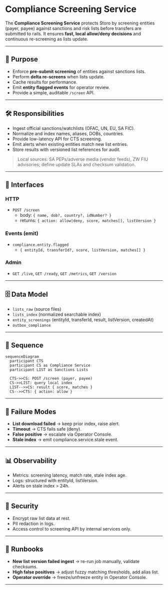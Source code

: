 # Compliance Screening Service

The **Compliance Screening Service** protects Storo by screening entities (payer, payee) against sanctions and risk lists before transfers are submitted to rails. It ensures **fast, local allow/deny decisions** and continuous re-screening as lists update.

---

## 🎯 Purpose
- Enforce **pre-submit screening** of entities against sanctions lists.  
- Perform **delta re-screens** when lists update.  
- Cache results for performance.  
- Emit **entity flagged events** for operator review.  
- Provide a simple, auditable `/screen` API.

---

## 🛠 Responsibilities
- Ingest official sanctions/watchlists (OFAC, UN, EU, SA FIC).  
- Normalize and index names, aliases, DOBs, countries.  
- Provide low-latency API for CTS screening.  
- Emit alerts when existing entities match new list entries.  
- Store results with versioned list references for audit.

> Local sources: SA PEPs/adverse media (vendor feeds), ZW FIU advisories; define update SLAs and checksum validation.

---

## 🔌 Interfaces

### HTTP
- `POST /screen`
  - body: `{ name, dob?, country?, idNumber? }`
  - returns: `{ action: allow|deny, score, matches[], listVersion }`

### Events (emit)
- `compliance.entity.flagged`
  - `{ entityId, transferId?, score, listVersion, matches[] }`

### Admin
- `GET /live`, `GET /ready`, `GET /metrics`, `GET /version`

---

## 🗄 Data Model
- `lists_raw` (source files)  
- `lists_index` (normalized searchable index)  
- `entity_screenings` (entityId, transferId, result, listVersion, createdAt)  
- `outbox_compliance`  

---

## 📐 Sequence

```mermaid
sequenceDiagram
  participant CTS
  participant CS as Compliance Service
  participant LIST as Sanctions Lists

  CTS->>CS: POST /screen (payer, payee)
  CS->>LIST: query local index
  LIST-->>CS: result { score, matches }
  CS-->>CTS: { action: allow }
```

---

## 🚨 Failure Modes
- **List download failed** → keep prior index, raise alert.  
- **Timeout** → CTS fails safe (deny).  
- **False positive** → escalate via Operator Console.  
- **Stale index** → emit compliance.service.stale event.

---

## 📊 Observability
- Metrics: screening latency, match rate, stale index age.  
- Logs: structured with entityId, listVersion.  
- Alerts on stale index > 24h.

---

## 🔐 Security
- Encrypt raw list data at rest.  
- PII redaction in logs.  
- Access control to screening API by internal services only.

---

## 🧭 Runbooks
- **New list version failed ingest** → re-run job manually, validate checksums.  
- **High false positives** → adjust fuzzy matching thresholds, add alias list.  
- **Operator override** → freeze/unfreeze entity in Operator Console.

---
